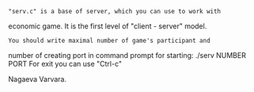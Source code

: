  	"serv.c" is a base of server, which you can use to work with 
 economic game. It is the first level of "client - server" model.

 	You should write maximal number of game's participant and
number of creating port in command prompt for starting:
		./serv NUMBER PORT
For exit you can use "Ctrl-c"

Nagaeva Varvara.
